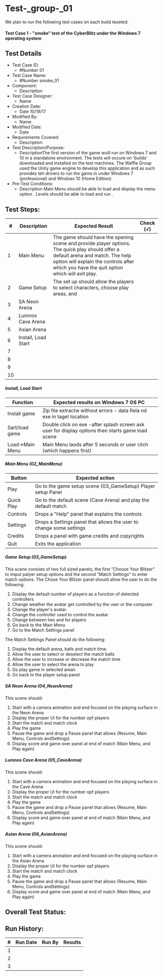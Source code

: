# Test-_group-_01
We plan to run the following test cases on each build teseted:
#### Test Case 1 - "smoke" test of the CyberBlitz under the Windows 7 operating system

## Test Details

* Test Case ID:
  * #Number 01 
* Test Case Name: 
  * #Number smoke_01
* Component: 
  * Description
* Test Case Designer:
  * Name
* Creation Date:
  * Date 10/19/17
* Modified By:
  * Name 
* Modified Date:
  * Date
* Requirements Covered:
  * Description
* Test Description/Purpose:
  * DescriptionThe first version of the game wuill run on Windows 7 and 10 in a standalone environment. The tests will occure on 'builds' downloaded and installed on the test machines. The Waffle Group used the Unity game engine to develop this application and as such provides teh drivers to run the game in under Windows 7 (professional) and Windoes 10 (Home Edition).
* Pre-Test Conditions:
  * Description 
  Main Menu should  be able to load  and  display the  menu option . Levels  should be able to load  and  run .
## Test Steps: 
| # | Description | Expected Result | Check (√) |
| --- | --- | --- | --- |
| 1 | Main Menu|The game should have the opening scene and provide player options. The quick play should offer a default arena and match. The help option will explain the controls after which you have the quit option which will exit play. | |			
| 2 | Game Setup| The set up should allow the players to select characters, choose play areas, and  | |			
| 3 | SA Neon Arena| | |			
| 4 | Lumnos Cave Arena| | |			
| 5 |Asian Arena | | |			
| 6 |Install, Load Start | | |			
| 7 | | | |			
| 8 | | | |			
| 9 | | | |			
| 10 | | | |			


##### Install, Load Start
|Function |Expected results on Windows 7 OS PC                                     |
|---------|------------------------------------------------------------------------|
|Install game|Zip file extractw without errors - data fiela nd exe in taget location|
|Sart/load game|Double click on exe -after splash screen ask user for display options then starts game load scene|
|Load->Main Menu|Main Menu laods after 5 seconds or user clich (which happens first)|

##### Main Menu (02_MainMenu)
|Button   |Expected action                                                            |
|---------|---------------------------------------------------------------------------|
|Play|Go to the game setup scene (03_GameSetup) Player setup Panel |
|Quick Play|Go to the default scene (Cave Arena) and play the default match|
|Controls|Drops a "Help" panel that explains the controls|
|Settings|Drops a Settings panel that allows the user to change some settings|
|Credits|Drops a panel with game credits and copyrights|
|Quit|Exits the application|
##### Game Setup (03_GameSetup)
This scene consists of two full sized panels, the first "Chooze Your Blitzer" to imput palyer setup options and the second "Match Settings" to enter match options.
The Chose Your Blitzer panel should allow the user to do the following:
1.  Display the default number of players as a function of detected controllers
2.  Change weather the avatar get controlled by the user or the computer
3.  Change the player's avatar.
4.  Change the controller used to control the avatar
5.  Change between two and for players
6.   Go back to the Main Menu
7.  Go to the Match Settings panel

The Match Settings Panel should do the following:
1.  Display the default arena, balls and match time.
2.  Allow the user to select or deselect the match balls
3.  Allow the user to increase or decrease the match time
4.  Allow the user to select the arena to play
5.  Go play game in selected arean
6.  Go back to the player setup panel

##### SA Neon Arena (04_NeanArena)
This scene should:
1.  Start with a camera animation and end focused on the playing surface in the Neon Arena
2.  Display the proper UI for the number opf players
3.  Start the match and match clock
4.  Play the game
5.  Pause the game and drop a Pause panel that allows (Resume, Main Menu, Controls andSettings)
6.  Display score and game over panel at end of match (Main Menu, and Play again)

##### Lumnos Cave Arena (05_CaveArena)
This scene should:
1.  Start with a camera animation and end focused on the playing surface in the Cave Arena
2.  Display the proper UI for the number opf players
3.  Start the match and match clock
4.  Play the game
5.  Pause the game and drop a Pause panel that allows (Resume, Main Menu, Controls andSettings)
6.  Display score and game over panel at end of match (Main Menu, and Play again)

##### Asian Arena (06_AsianArena)
This scene should:
1.  Start with a camera animation and end focused on the playing surface in the Asian Arena
2.  Display the proper UI for the number opf players
3.  Start the match and match clock
4.  Play the game
5.  Pause the game and drop a Pause panel that allows (Resume, Main Menu, Controls andSettings)
6.  Display score and game over panel at end of match (Main Menu, and Play again)
## Overall Test Status:



## Run History:
| # |	Run Date |	Run By |	Results |
| --- | --- | --- | --- |
| 1 | | | |			
| 2 | | | |			
| 3 | | | |
